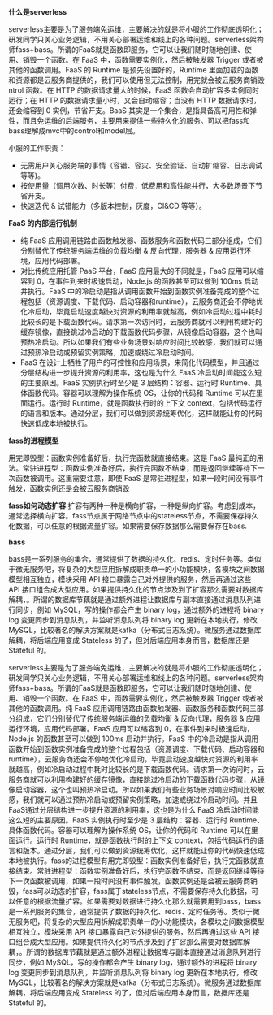 **什么是serverless**

serverless主要是为了服务端免运维，主要解决的就是将小服的工作彻底透明化；研发同学只关心业务逻辑，不用关心部署运维和线上的各种问题。serverless架构师fass+bass。所谓的FaaS就是函数即服务，它可以让我们随时随地创建、使用、销毁一个函数。在 FaaS 中，函数需要实例化，然后被触发器 Trigger 或者被其他的函数调用。FaaS 的 Runtime 是预先设置好的，Runtime 里面加载的函数和资源都是云服务商提供的，我们可以使用但无法控制，用完就会被云服务商销毁ntrol 函数。在 HTTP 的数据请求量大的时候，FaaS 函数会自动扩容多实例同时运行；在 HTTP 的数据请求量小时，又会自动缩容；当没有 HTTP 数据请求时，还会缩容到 0 实例，节省开支。BaaS 其实是一个集合，是指具备高可用性和弹性，而且免运维的后端服务，主要用来提供一些持久化的服务。可以把fass和bass理解成mvc中的control和model层。

小服的工作职责：
- 无需用户关心服务端的事情（容错、容灾、安全验证、自动扩缩容、日志调试等等)。
- 按使用量（调用次数、时长等）付费，低费用和高性能并行，大多数场景下节省开支。
- 快速迭代 & 试错能力（多版本控制，灰度，CI&CD 等等）。


**FaaS 的内部运行机制**

- 纯 FaaS 应用调用链路由函数触发器、函数服务和函数代码三部分组成，它们分别替代了传统服务端运维的负载均衡 & 反向代理，服务器 & 应用运行环境，应用代码部署。
- 对比传统应用托管 PaaS 平台，FaaS 应用最大的不同就是，FaaS 应用可以缩容到 0，在事件到来时极速启动，Node.js 的函数甚至可以做到 100ms 启动并执行。FaaS 中的冷启动是指从调用函数开始到函数实例准备完成的整个过程包括（资源调度、下载代码、启动容器和runtime），云服务商还会不停地优化冷启动，毕竟启动速度越快对资源的利用率就越高，例如冷启动过程中耗时比较长的是下载函数代码。请求第一次访问时，云服务商就可以利用构建好的缓存镜像，直接跳过冷启动的下载函数代码步骤，从镜像启动容器，这个也叫预热冷启动。所以如果我们有些业务场景对响应时间比较敏感，我们就可以通过预热冷启动或预留实例策略，加速或绕过冷启动时间。
- FaaS 在设计上牺牲了用户的可控性和应用场景，来简化代码模型，并且通过分层结构进一步提升资源的利用率，这也是为什么 FaaS 冷启动时间能这么短的主要原因。FaaS 实例执行时至少是 3 层结构：容器、运行时 Runtime、具体函数代码。容器可以理解为操作系统 OS，让你的代码和 Runtime 可以在里面运行。运行时 Runtime，就是函数执行时的上下文 context，包括代码运行的语言和版本。通过分层，我们可以做到资源统筹优化，这样就能让你的代码快速低成本地被执行。

**fass的进程模型**

用完即毁型：函数实例准备好后，执行完函数就直接结束。这是 FaaS 最纯正的用法。常驻进程型：函数实例准备好后，执行完函数不结束，而是返回继续等待下一次函数被调用。这里需要注意，即使 FaaS 是常驻进程型，如果一段时间没有事件触发，函数实例还是会被云服务商销毁

**fass如何动态扩容**
扩容有两种一种是横向扩容，一种是纵向扩容。考虑到成本，通常选择横向扩容。fass节点属于网络节点中的stateless节点，不需要保存持久化数据，可以任意的根据流量扩容。如果需要保存数据那么需要保存在bass.

**bass**

bass是一系列服务的集合，通常提供了数据的持久化、redis、定时任务等。类似于微无服务吧，将复杂的大型应用拆解成职责单一的小功能模块，各模块之间数据模型相互独立，模块采用 API 接口暴露自己对外提供的服务，然后再通过这些 API 接口组合成大型应用。如果提供持久化的节点涉及到了扩容那么需要对数据库解耦，。所谓的数据库节藕就是通过额外进程让数据库与副本直接通过消息队列进行同步，例如 MySQL，写的操作都会产生 binary log，通过额外的进程将 binary log 变更同步到消息队列，并监听消息队列将 binary log 更新在本地执行，修改 MySQL，比较著名的解决方案就是kafka（分布式日志系统）。微服务通过数据库解耦，将后端应用变成 Stateless 的了，但对后端应用本身而言，数据库还是 Stateful 的。








serverless主要是为了服务端免运维，主要解决的就是将小服的工作彻底透明化；研发同学只关心业务逻辑，不用关心部署运维和线上的各种问题。serverless架构师fass+bass。所谓的FaaS就是函数即服务，它可以让我们随时随地创建、使用、销毁一个函数。在 FaaS 中，函数需要实例化，然后被触发器 Trigger 或者被其他的函数调用。纯 FaaS 应用调用链路由函数触发器、函数服务和函数代码三部分组成，它们分别替代了传统服务端运维的负载均衡 & 反向代理，服务器 & 应用运行环境，应用代码部署。FaaS 应用可以缩容到 0，在事件到来时极速启动，Node.js 的函数甚至可以做到 100ms 启动并执行。FaaS 中的冷启动是指从调用函数开始到函数实例准备完成的整个过程包括（资源调度、下载代码、启动容器和runtime），云服务商还会不停地优化冷启动，毕竟启动速度越快对资源的利用率就越高，例如冷启动过程中耗时比较长的是下载函数代码。请求第一次访问时，云服务商就可以利用构建好的缓存镜像，直接跳过冷启动的下载函数代码步骤，从镜像启动容器，这个也叫预热冷启动。所以如果我们有些业务场景对响应时间比较敏感，我们就可以通过预热冷启动或预留实例策略，加速或绕过冷启动时间。并且FaaS通过分层结构进一步提升资源的利用率，这也是为什么 FaaS 冷启动时间能这么短的主要原因。FaaS 实例执行时至少是 3 层结构：容器、运行时 Runtime、具体函数代码。容器可以理解为操作系统 OS，让你的代码和 Runtime 可以在里面运行。运行时 Runtime，就是函数执行时的上下文 context，包括代码运行的语言和版本。通过分层，我们可以做到资源统筹优化，这样就能让你的代码快速低成本地被执行。fass的进程模型有用完即毁型：函数实例准备好后，执行完函数就直接结束。常驻进程型：函数实例准备好后，执行完函数不结束，而是返回继续等待下一次函数被调用，如果一段时间没有事件触发，函数实例还是会被云服务商销毁，fass可以动态的扩容，fass属于stateless节点，不需要保存持久化数据，可以任意的根据流量扩容。如果需要对数据进行持久化那么就需要用到bass，bass是一系列服务的集合，通常提供了数据的持久化、redis、定时任务等。类似于微无服务吧，将复杂的大型应用拆解成职责单一的小功能模块，各模块之间数据模型相互独立，模块采用 API 接口暴露自己对外提供的服务，然后再通过这些 API 接口组合成大型应用。如果提供持久化的节点涉及到了扩容那么需要对数据库解耦，。所谓的数据库节藕就是通过额外进程让数据库与副本直接通过消息队列进行同步，例如 MySQL，写的操作都会产生 binary log，通过额外的进程将 binary log 变更同步到消息队列，并监听消息队列将 binary log 更新在本地执行，修改 MySQL，比较著名的解决方案就是kafka（分布式日志系统）。微服务通过数据库解耦，将后端应用变成 Stateless 的了，但对后端应用本身而言，数据库还是 Stateful 的。


